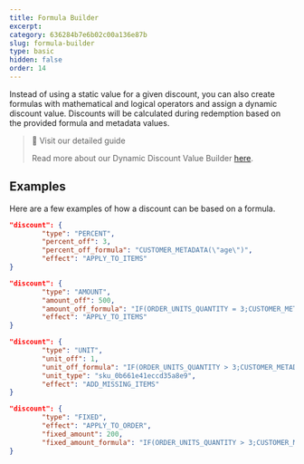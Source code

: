 ```yaml
---
title: Formula Builder
excerpt: 
category: 636284b7e6b02c00a136e87b
slug: formula-builder
type: basic
hidden: false
order: 14
---
```


Instead of using a static value for a given discount, you can also create formulas with mathematical and logical operators and assign a dynamic discount value. Discounts will be calculated during redemption based on the provided formula and metadata values. 

> :blue_book: Visit our detailed guide
>
> Read more about our Dynamic Discount Value Builder [here](https://support.voucherify.io/article/568-how-to-create-dynamic-discount-value).

## Examples

Here are a few examples of how a discount can be based on a formula.

```json Percent
"discount": {
        "type": "PERCENT",
        "percent_off": 3,
        "percent_off_formula": "CUSTOMER_METADATA(\"age\")",
        "effect": "APPLY_TO_ITEMS"
}
```
```json Amount
"discount": {
        "type": "AMOUNT",
        "amount_off": 500,
        "amount_off_formula": "IF(ORDER_UNITS_QUANTITY = 3;CUSTOMER_METADATA(\"age\") * 2;CUSTOMER_METADATA(\"age\"))",
        "effect": "APPLY_TO_ITEMS"
}
```
```json Unit
"discount": {
        "type": "UNIT",
        "unit_off": 1,
        "unit_off_formula": "IF(ORDER_UNITS_QUANTITY > 3;CUSTOMER_METADATA(\"age\") / 5;CUSTOMER_METADATA(\"age\") / 10)",
        "unit_type": "sku_0b661e41eccd35a8e9",
        "effect": "ADD_MISSING_ITEMS"
}
```
```json Fixed
"discount": {
        "type": "FIXED",
        "effect": "APPLY_TO_ORDER",
        "fixed_amount": 200,
        "fixed_amount_formula": "IF(ORDER_UNITS_QUANTITY > 3;CUSTOMER_METADATA(\"age\") + 2;CUSTOMER_METADATA(\"age\") - 2)"
}
```

